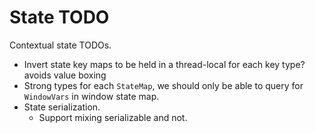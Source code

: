 # State TODO

Contextual state TODOs.

* Invert state key maps to be held in a thread-local for each key type? avoids value boxing
* Strong types for each `StateMap`, we should only be able to query for `WindowVars` in window state map.
* State serialization.
    - Support mixing serializable and not.